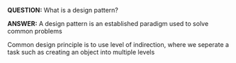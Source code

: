 **QUESTION:** What is a design pattern? 

**ANSWER:** A design pattern is an established paradigm used to solve common problems
  
Common design principle is to use level of indirection, where we seperate a task such as creating an object into multiple levels
